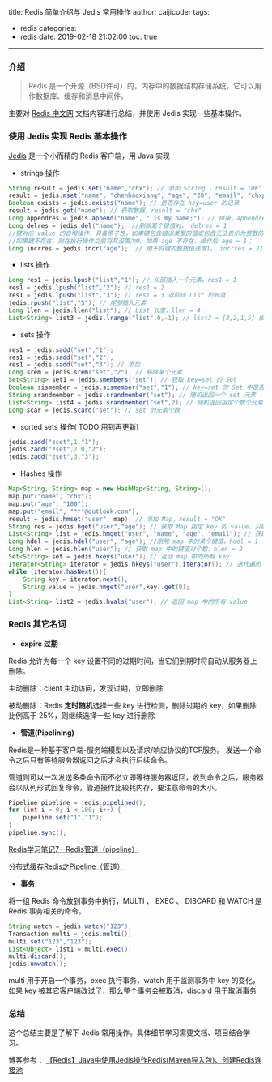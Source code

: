 title: Redis 简单介绍与 Jedis 常用操作
author: caijicoder
tags:
  - redis
categories:
  - redis
date: 2019-02-18 21:02:00
toc: true 
---

### 介绍
> Redis 是一个开源（BSD许可）的，内存中的数据结构存储系统，它可以用作数据库、缓存和消息中间件。 

主要对 [Redis 中文网](http://www.redis.cn/) 文档内容进行总结，并使用 Jedis 实现一些基本操作。

### 使用 Jedis 实现 Redis 基本操作
[Jedis](https://github.com/xetorthio/jedis) 是一个小而精的 Redis 客户端，用 Java 实现
- strings 操作
```java
String result = jedis.set("name","chx"); // 添加 String ，result = "OK"
result = jedis.mset("name", "chenhaoxiang", "age", "20", "email", "chxpostbox@outlook.com"); // 同时设置多个键值对 result = "OK"
Boolean exists = jedis.exists("name"); // 是否存在 key=user 的记录
result = jedis.get("name"); // 获取数据，result = "chx"
Long appendres = jedis.append("name", " is my name;"); // 拼接，appendres = 15，拼接后字符串长度
Long delres = jedis.del("name");  //删除某个键值对， delres = 1
//键对应 value 的自增操作，具备原子性，如果键包含错误类型的值或包含无法表示为整数的字符串，则会返回错误。此操作限于64位有符号整数。ERR value is not an integer or out of range
//如果键不存在，则在执行操作之前将其设置为0。如果 age 不存在，操作后 age = 1；
Long incrres = jedis.incr("age");  // 用于将键的整数值递增1。 incrres = 21，递增后的值。
```
- lists 操作
```java
Long res1 = jedis.lpush("list","1"); // 头部插入一个元素，res1 = 1
res1 = jedis.lpush("list","2"); // res1 = 2
res1 = jedis.lpush("list","3"); // res1 = 3 返回该 List 的长度
jedis.rpush("list","5"); // 尾部插入元素
Long llen = jedis.llen("list"); // List 长度，llen = 4
List<String> list3 = jedis.lrange("list",0,-1); // list3 = [3,2,1,5] 按范围取出,第一个是key，第二个是起始位置，第三个是结束位置
```
- sets 操作
```java
res1 = jedis.sadd("set","1");
res1 = jedis.sadd("set","2");
res1 = jedis.sadd("set","3"); // 添加
Long srem = jedis.srem("set","2"); // 移除某个元素
Set<String> set1 = jedis.smembers("set"); // 获取 key=set 的 Set
Boolean sismember = jedis.sismember("set","1"); // key=set 的 Set 中是否存在元素 "1"
String srandmember = jedis.srandmember("set"); // 随机返回一个 set 元素
List<String> list4 = jedis.srandmember("set",2); // 随机返回指定个数个元素
Long scar = jedis.scard("set"); // set 的元素个数
```
- sorted sets 操作( TODO 用到再更新)
```java
jedis.zadd("zset",1,"1");
jedis.zadd("zset",2.0,"2");
jedis.zadd("zset",3,"3");
```

- Hashes 操作
```java
Map<String, String> map = new HashMap<String, String>();
map.put("name", "chx");
map.put("age", "100");
map.put("email", "***@outlook.com");
result = jedis.hmset("user", map); // 添加 Map，result = "OK"
String res = jedis.hget("user","age"); // 获取 Map 指定 key 的 value，只能获取单个 key，res = 100
List<String> list = jedis.hmget("user", "name", "age", "email"); // 获取 Map 指定 key 的 value，同时指定多个 key，list = [chx, 100, ***@outlook.com];
Long hdel = jedis.hdel("user", "age"); //删除 map 中的某个键值，hdel = 1
Long hlen = jedis.hlen("user"); // 获取 map 中的键值对个数，hlen = 2
Set<String> set = jedis.hkeys("user"); // 返回 map 中的所有 key
Iterator<String> iterator = jedis.hkeys("user").iterator(); // 迭代遍历
while (iterator.hasNext()){
    String key = iterator.next();
    String value = jedis.hmget("user",key).get(0);
}
List<String> list2 = jedis.hvals("user"); // 返回 map 中的所有 value
```

### Redis 其它名词
- **expire 过期**

Redis 允许为每一个 key 设置不同的过期时间，当它们到期时将自动从服务器上删除。

主动删除：client 主动访问，发现过期，立即删除

被动删除：Redis **定时随机**选择一些 key 进行检测，删除过期的 key，如果删除比例高于 25%，则继续选择一些 key 进行删除

- **管道(Pipelining)**

Redis是一种基于客户端-服务端模型以及请求/响应协议的TCP服务。
发送一个命令之后只有等待服务器返回之后才会执行后续命令。

管道则可以一次发送多条命令而不必立即等待服务器返回，收到命令之后，服务器会以队列形式回复命令，管道操作比较耗内存，要注意命令的大小。

```java
Pipeline pipeline = jedis.pipelined();
for (int i = 0; i < 100; i++) {
    pipeline.set("1","1");
}
pipeline.sync();
```
[Redis学习笔记7--Redis管道（pipeline）](https://blog.csdn.net/freebird_lb/article/details/7778919)

[分布式缓存Redis之Pipeline（管道）](https://blog.csdn.net/u011489043/article/details/78769428)


- **事务**

将一组 Redis 命令放到事务中执行，MULTI 、 EXEC 、 DISCARD 和 WATCH 是 Redis 事务相关的命令。

```java
String watch = jedis.watch("123");
Transaction multi = jedis.multi();
multi.set("123","123");
List<Object> list1 = multi.exec();
multi.discard();
jedis.unwatch();
```

multi 用于开启一个事务，exec 执行事务，watch 用于监测事务中 key 的变化，如果 key 被其它客户端改过了，那么整个事务会被取消，discard 用于取消事务

### 总结
这个总结主要是了解下 Jedis 常用操作。具体细节学习需要文档、项目结合学习。

博客参考：
[【Redis】Java中使用Jedis操作Redis(Maven导入包)、创建Redis连接池](https://blog.csdn.net/qq_26525215/article/details/60466222)